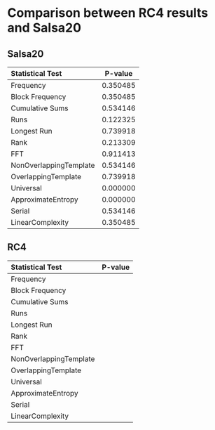 # Comparison between RC4 results and Salsa20

## Salsa20
|Statistical Test| P-value|
|:---------------|:------:|
|Frequency|0.350485|
|Block Frequency|0.350485|
|Cumulative Sums|0.534146|
|Runs|0.122325|
|Longest Run |0.739918|
|Rank |0.213309|
|FFT |0.911413|
|NonOverlappingTemplate |0.534146|
|OverlappingTemplate |0.739918|
|Universal |0.000000|
|ApproximateEntropy |0.000000|
|Serial |0.534146|
|LinearComplexity |0.350485|

## RC4
|Statistical Test| P-value|
|:---------------|:------:|
|Frequency||
|Block Frequency||
|Cumulative Sums||
|Runs||
|Longest Run ||
|Rank ||
|FFT ||
|NonOverlappingTemplate ||
|OverlappingTemplate ||
|Universal ||
|ApproximateEntropy ||
|Serial ||
|LinearComplexity ||
